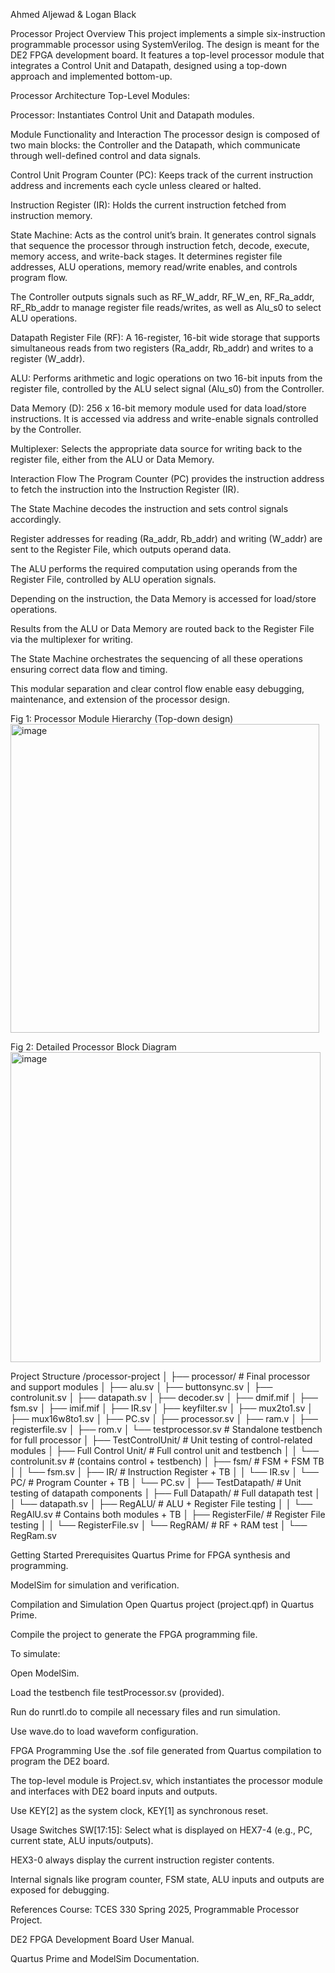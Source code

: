 Ahmed Aljewad & Logan Black

Processor Project
Overview
This project implements a simple six-instruction programmable processor using SystemVerilog. 
The design is meant for the DE2 FPGA development board. It features a top-level processor module 
that integrates a Control Unit and Datapath, designed using a top-down approach and implemented bottom-up.

Processor Architecture
Top-Level Modules:

Processor: Instantiates Control Unit and Datapath modules.

Module Functionality and Interaction
The processor design is composed of two main blocks: the Controller and the Datapath, 
which communicate through well-defined control and data signals.

Control Unit
Program Counter (PC): Keeps track of the current instruction address and increments each 
cycle unless cleared or halted.

Instruction Register (IR): Holds the current instruction fetched from instruction memory.

State Machine: Acts as the control unit’s brain. It generates control signals that sequence 
the processor through instruction fetch, decode, execute, memory access, and write-back stages. 
It determines register file addresses, ALU operations, memory read/write enables, and controls program flow.

The Controller outputs signals such as RF_W_addr, RF_W_en, RF_Ra_addr, RF_Rb_addr to manage 
register file reads/writes, as well as Alu_s0 to select ALU operations.

Datapath
Register File (RF): A 16-register, 16-bit wide storage that supports simultaneous reads from 
two registers (Ra_addr, Rb_addr) and writes to a register (W_addr).

ALU: Performs arithmetic and logic operations on two 16-bit inputs from the register file, controlled 
by the ALU select signal (Alu_s0) from the Controller.

Data Memory (D): 256 x 16-bit memory module used for data load/store instructions. 
It is accessed via address and write-enable signals controlled by the Controller.

Multiplexer: Selects the appropriate data source for writing back to the register file, 
either from the ALU or Data Memory.

Interaction Flow
The Program Counter (PC) provides the instruction address to fetch the instruction into the Instruction Register (IR).

The State Machine decodes the instruction and sets control signals accordingly.

Register addresses for reading (Ra_addr, Rb_addr) and writing (W_addr) are sent to the Register File, which outputs operand data.

The ALU performs the required computation using operands from the Register File, controlled by ALU operation signals.

Depending on the instruction, the Data Memory is accessed for load/store operations.

Results from the ALU or Data Memory are routed back to the Register File via the multiplexer for writing.

The State Machine orchestrates the sequencing of all these operations ensuring correct data flow and timing.

This modular separation and clear control flow enable easy debugging, maintenance, and extension of the processor design.


Fig 1: Processor Module Hierarchy (Top-down design)
<img width="494" alt="image" src="https://github.com/user-attachments/assets/77f393b8-db34-4324-ac9b-02fc0bfa00d1" />

Fig 2: Detailed Processor Block Diagram
<img width="496" alt="image" src="https://github.com/user-attachments/assets/d12006e1-3b33-4bb7-9563-1707fff4ea2a" />

Project Structure
/processor-project
│
├── processor/                      # Final processor and support modules
│   ├── alu.sv
│   ├── buttonsync.sv
│   ├── controlunit.sv
│   ├── datapath.sv
│   ├── decoder.sv
│   ├── dmif.mif
│   ├── fsm.sv
│   ├── imif.mif
│   ├── IR.sv
│   ├── keyfilter.sv
│   ├── mux2to1.sv
│   ├── mux16w8to1.sv
│   ├── PC.sv
│   ├── processor.sv
│   ├── ram.v
│   ├── registerfile.sv
│   ├── rom.v
│   └── testprocessor.sv           # Standalone testbench for full processor
│
├── TestControlUnit/               # Unit testing of control-related modules
│   ├── Full Control Unit/         # Full control unit and testbench
│   │   └── controlunit.sv         # (contains control + testbench)
│   ├── fsm/                       # FSM + FSM TB
│   │   └── fsm.sv
│   ├── IR/                        # Instruction Register + TB
│   │   └── IR.sv
│   └── PC/                        # Program Counter + TB
│       └── PC.sv
│
├── TestDatapath/                  # Unit testing of datapath components
│   ├── Full Datapath/             # Full datapath test
│   │   └── datapath.sv
│   ├── RegALU/                    # ALU + Register File testing
│   │   └── RegAlU.sv              # Contains both modules + TB
│   ├── RegisterFile/              # Register File testing
│   │   └── RegisterFile.sv
│   └── RegRAM/                    # RF + RAM test
│       └── RegRam.sv

Getting Started
Prerequisites
Quartus Prime for FPGA synthesis and programming.

ModelSim for simulation and verification.

Compilation and Simulation
Open Quartus project (project.qpf) in Quartus Prime.

Compile the project to generate the FPGA programming file.

To simulate:

Open ModelSim.

Load the testbench file testProcessor.sv (provided).

Run do runrtl.do to compile all necessary files and run simulation.

Use wave.do to load waveform configuration.

FPGA Programming
Use the .sof file generated from Quartus compilation to program the DE2 board.

The top-level module is Project.sv, which instantiates the processor module and interfaces with DE2 board inputs and outputs.

Use KEY[2] as the system clock, KEY[1] as synchronous reset.

Usage
Switches SW[17:15]: Select what is displayed on HEX7-4 (e.g., PC, current state, ALU inputs/outputs).

HEX3-0 always display the current instruction register contents.

Internal signals like program counter, FSM state, ALU inputs and outputs are exposed for debugging.

References
Course: TCES 330 Spring 2025, Programmable Processor Project.

DE2 FPGA Development Board User Manual.

Quartus Prime and ModelSim Documentation.

